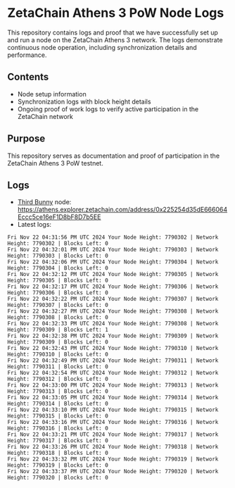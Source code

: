 # ZetaChain Athens 3 PoW Node Logs
This repository contains logs and proof that we have successfully set up and run a node on the ZetaChain Athens 3 network. The logs demonstrate continuous node operation, including synchronization details and performance.

## Contents
- Node setup information
- Synchronization logs with block height details
- Ongoing proof of work logs to verify active participation in the ZetaChain network

## Purpose
This repository serves as documentation and proof of participation in the ZetaChain Athens 3 PoW testnet.

## Logs

- [Third Bunny](https://thirdbunny.xyz/) node: https://athens.explorer.zetachain.com/address/0x225254d35dE666064Eccc5ce16eF1D8bF8D7b5EE
- Latest logs:
```
Fri Nov 22 04:31:56 PM UTC 2024 Your Node Height: 7790302 | Network Height: 7790302 | Blocks Left: 0
Fri Nov 22 04:32:01 PM UTC 2024 Your Node Height: 7790303 | Network Height: 7790303 | Blocks Left: 0
Fri Nov 22 04:32:06 PM UTC 2024 Your Node Height: 7790304 | Network Height: 7790304 | Blocks Left: 0
Fri Nov 22 04:32:12 PM UTC 2024 Your Node Height: 7790305 | Network Height: 7790305 | Blocks Left: 0
Fri Nov 22 04:32:17 PM UTC 2024 Your Node Height: 7790306 | Network Height: 7790306 | Blocks Left: 0
Fri Nov 22 04:32:22 PM UTC 2024 Your Node Height: 7790307 | Network Height: 7790307 | Blocks Left: 0
Fri Nov 22 04:32:27 PM UTC 2024 Your Node Height: 7790308 | Network Height: 7790308 | Blocks Left: 0
Fri Nov 22 04:32:33 PM UTC 2024 Your Node Height: 7790308 | Network Height: 7790309 | Blocks Left: 1
Fri Nov 22 04:32:38 PM UTC 2024 Your Node Height: 7790309 | Network Height: 7790309 | Blocks Left: 0
Fri Nov 22 04:32:43 PM UTC 2024 Your Node Height: 7790310 | Network Height: 7790310 | Blocks Left: 0
Fri Nov 22 04:32:49 PM UTC 2024 Your Node Height: 7790311 | Network Height: 7790311 | Blocks Left: 0
Fri Nov 22 04:32:54 PM UTC 2024 Your Node Height: 7790312 | Network Height: 7790312 | Blocks Left: 0
Fri Nov 22 04:33:00 PM UTC 2024 Your Node Height: 7790313 | Network Height: 7790313 | Blocks Left: 0
Fri Nov 22 04:33:05 PM UTC 2024 Your Node Height: 7790314 | Network Height: 7790314 | Blocks Left: 0
Fri Nov 22 04:33:10 PM UTC 2024 Your Node Height: 7790315 | Network Height: 7790315 | Blocks Left: 0
Fri Nov 22 04:33:16 PM UTC 2024 Your Node Height: 7790316 | Network Height: 7790316 | Blocks Left: 0
Fri Nov 22 04:33:21 PM UTC 2024 Your Node Height: 7790317 | Network Height: 7790317 | Blocks Left: 0
Fri Nov 22 04:33:26 PM UTC 2024 Your Node Height: 7790318 | Network Height: 7790318 | Blocks Left: 0
Fri Nov 22 04:33:32 PM UTC 2024 Your Node Height: 7790319 | Network Height: 7790319 | Blocks Left: 0
Fri Nov 22 04:33:37 PM UTC 2024 Your Node Height: 7790320 | Network Height: 7790320 | Blocks Left: 0
```
